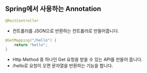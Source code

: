 ## Spring에서 사용하는 Annotation

```java
@RestController
```
+ 컨트롤러를 JSON으로 반환하는 컨트롤러로 만들어줍니다.

```java
@GetMapping("/hello") {
    return "hello";
}
```

+ Http Method 중 하나인 Get 요청을 받을 수 있는 API를 만들어 줍니다.
+ /hello로 요청이 오면 문자열을 반환하는 기능을 합니다.